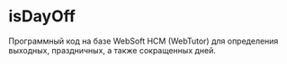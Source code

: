 # isDayOff
Программный код на базе WebSoft HCM (WebTutor) для определения выходных, праздничных, а также сокращенных дней.
